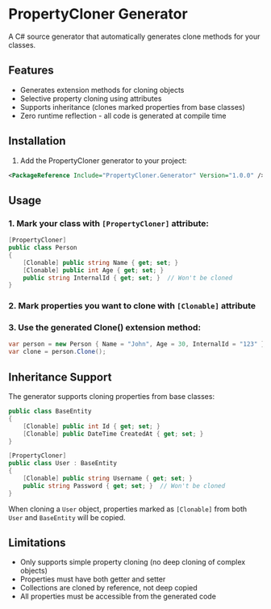 # PropertyCloner Generator

A C# source generator that automatically generates clone methods for your classes.

## Features

- Generates extension methods for cloning objects
- Selective property cloning using attributes
- Supports inheritance (clones marked properties from base classes)
- Zero runtime reflection - all code is generated at compile time

## Installation

1. Add the PropertyCloner generator to your project:

```xml
<PackageReference Include="PropertyCloner.Generator" Version="1.0.0" />
```

## Usage

### 1. Mark your class with `[PropertyCloner]` attribute:

```csharp
[PropertyCloner]
public class Person
{
    [Clonable] public string Name { get; set; }
    [Clonable] public int Age { get; set; }
    public string InternalId { get; set; }  // Won't be cloned
}
```

### 2. Mark properties you want to clone with `[Clonable]` attribute

### 3. Use the generated Clone() extension method:

```csharp
var person = new Person { Name = "John", Age = 30, InternalId = "123" };
var clone = person.Clone();
```

## Inheritance Support

The generator supports cloning properties from base classes:

```csharp
public class BaseEntity
{
    [Clonable] public int Id { get; set; }
    [Clonable] public DateTime CreatedAt { get; set; }
}

[PropertyCloner]
public class User : BaseEntity
{
    [Clonable] public string Username { get; set; }
    public string Password { get; set; }  // Won't be cloned
}
```

When cloning a `User` object, properties marked as `[Clonable]` from both `User` and `BaseEntity` will be copied.

## Limitations

- Only supports simple property cloning (no deep cloning of complex objects)
- Properties must have both getter and setter
- Collections are cloned by reference, not deep copied
- All properties must be accessible from the generated code
